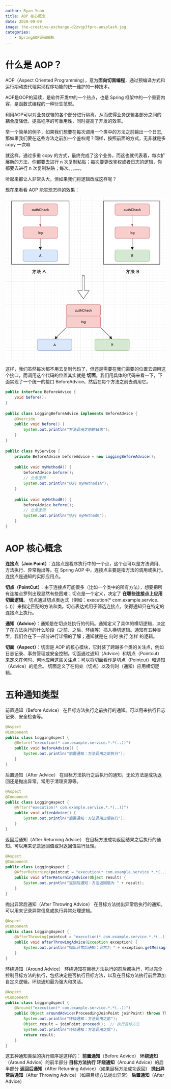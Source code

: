 ```yaml
---
author: Ryan Yuan
title: AOP 核心概念
date: 2020-09-09
image: the-creative-exchange-d2zvqp3fpro-unsplash.jpg
categories:
    - SpringAOP源码解析
---
```


# 什么是 AOP？
AOP（Aspect Oriented Programming），意为**面向切面编程**，通过预编译方式和运行期动态代理实现程序功能的统一维护的一种技术。

AOP是OOP的延续，是软件开发中的一个热点，也是 Spring 框架中的一个重要内容，是函数式编程的一种衍生范型。

利用AOP可以对业务逻辑的各个部分进行隔离，从而使得业务逻辑各部分之间的耦合度降低，提高程序的可重用性，同时提高了开发的效率。

举一个简单的例子，如果我们想要在每次调用一个类中的方法之前输出一个日志,那如果我们要在这些方法之前加一个鉴权呢？同样，按照前面的方式，无非就是多 copy 一次嘛

就这样，通过多重 copy 的方式，最终完成了这个业务，而这也就代表着，每次扩展新的方法，你都要去进行 n 次复制粘贴；每次要更改鉴权或者日志的逻辑，你都要去进行 n 次复制粘贴；每次。。。。。。

听起来都让人非常头大，但如果我们将逻辑改成这样呢？

现在来看看 AOP 能实现怎样的效果：

![AOP 图片](AOP案例.png)

这样，我们虽然每次都不用去复制代码了，但还是需要在我们需要的位置去调用这个接口，而调用这个代码的位置其实就是 **切面**。我们用具体的代码来看一下，下面实现了一个统一的接口 BeforeAdvice，然后在每个方法之前去调用它。

```java
public interface BeforeAdvice {
    void before();
}

public class LoggingBeforeAdvice implements BeforeAdvice {
    @Override
    public void before() {
        System.out.println("方法调用之前的日志");
    }
}

public class MyService {
    private BeforeAdvice beforeAdvice = new LoggingBeforeAdvice();

    public void myMethodA() {
        beforeAdvice.before();
        // 业务逻辑
        System.out.println("执行 myMethod1A");
    }

    public void myMethodB() {
        beforeAdvice.before();
        // 业务逻辑
        System.out.println("执行 myMethodB");
    }
}
```
# AOP 核心概念
**连接点（Join Point）**：连接点是程序执行中的一个点，这个点可以是方法调用、方法执行、异常抛出等。在 Spring AOP 中，连接点主要是指方法的调用或执行。连接点是通知的实际应用点。

**切点（PointCut）**：由于连接点可能很多（比如一个类中的所有方法），想要把所有连接点罗列出现显然有些困难；切点是一个定义，决定了 **在哪些连接点上应用切面逻辑**。
  切点通过切点表达式（例如：execution(* com.example.service.*.*(..))）来指定匹配的方法和类。切点表达式用于筛选连接点，使得通知只在特定的连接点上执行。


**通知（Advice）**：通知是在切点处执行的代码。通知定义了具体的横切逻辑，决定了在方法执行的什么阶段（之前、之后、环绕等）插入横切逻辑。通知有五种类型，我们会在下一部分进行详细的了解；通知就是在 何时 执行 怎样 的逻辑。

**切面（Aspect）**：切面是 AOP 的核心模块，它封装了跨越多个类的关注点，例如日志记录、事务管理或安全控制。切面通过通知（Advice）和切点（Pointcut）来定义在何时、何地应用这些关注点；可以将切面看作是切点（Pointcut）和通知（Advice）的组合。
  切面定义了在何处（切点）以及何时（通知）应用横切逻辑。

# 五种通知类型
前置通知（Before Advice）
在目标方法执行之前执行的通知。可以用来执行日志记录、安全检查等。
```java
@Aspect
@Component
public class LoggingAspect {
    @Before("execution(* com.example.service.*.*(..))")
    public void beforeAdvice() {
        System.out.println("前置通知：方法调用之前执行");
    }
}
```

后置通知（After Advice）
在目标方法执行之后执行的通知，无论方法是成功返回还是抛出异常。常用于清理资源等。
```java
@Aspect
@Component
public class LoggingAspect {
    @After("execution(* com.example.service.*.*(..))")
    public void afterAdvice() {
        System.out.println("后置通知：方法调用之后执行");
    }
}
```

返回后通知（After Returning Advice）
在目标方法成功返回结果之后执行的通知。可以用来记录返回值或对返回值进行处理。
```java
@Aspect
@Component
public class LoggingAspect {
    @AfterReturning(pointcut = "execution(* com.example.service.*.*(..))", returning = "result")
    public void afterReturningAdvice(Object result) {
        System.out.println("返回后通知：方法返回值为 " + result);
    }
}
```

抛出异常后通知（After Throwing Advice）
在目标方法抛出异常后执行的通知。可以用来记录异常信息或执行异常处理逻辑。
```java
@Aspect
@Component
public class LoggingAspect {
    @AfterThrowing(pointcut = "execution(* com.example.service.*.*(..))", throwing = "exception")
    public void afterThrowingAdvice(Exception exception) {
        System.out.println("抛出异常后通知：异常为 " + exception.getMessage());
    }
}
```

环绕通知（Around Advice）
环绕通知在目标方法执行的前后都执行，可以完全控制目标方法的执行，包括决定是否执行目标方法，以及在目标方法执行前后添加自定义逻辑。环绕通知最为强大和灵活。
```java
@Aspect
@Component
public class LoggingAspect {
    @Around("execution(* com.example.service.*.*(..))")
    public Object aroundAdvice(ProceedingJoinPoint joinPoint) throws Throwable {
        System.out.println("环绕通知：方法调用之前");
        Object result = joinPoint.proceed();  // 执行目标方法
        System.out.println("环绕通知：方法调用之后");
        return result;
    }
}
```

这五种通知类型的执行顺序是这样的：
	**前置通知**（Before Advice）
	**环绕通知**（Around Advice）的前半部分
	**目标方法执行**
	**环绕通知**（Around Advice）的后半部分
	**返回后通知**（After Returning Advice）（如果目标方法成功返回）
	**抛出异常后通知**（After Throwing Advice）（如果目标方法抛出异常）
	**后置通知**（After Advice）
